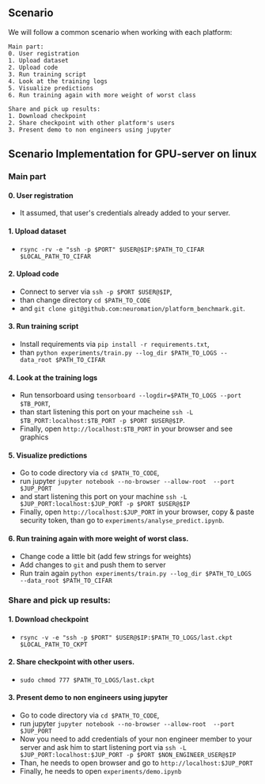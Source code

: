 ## Scenario
We will follow a common scenario when working with each platform:
```
Main part:
0. User registration
1. Upload dataset
2. Upload code
3. Run training script
4. Look at the training logs
5. Visualize predictions
6. Run training again with more weight of worst class

Share and pick up results:
1. Download checkpoint
2. Share checkpoint with other platform's users
3. Present demo to non engineers using jupyter
```


## Scenario Implementation for **GPU-server on linux**

### Main part

#### 0. User registration
* It assumed, that user's credentials already added to your server.


#### 1. Upload dataset
* `rsync -rv -e "ssh -p $PORT" $USER@$IP:$PATH_TO_CIFAR $LOCAL_PATH_TO_CIFAR`


#### 2. Upload code
* Connect to server via `ssh -p $PORT $USER@$IP`,
* than change directory `cd $PATH_TO_CODE`
* and `git clone git@github.com:neuromation/platform_benchmark.git`.


#### 3. Run training script
* Install requirements via `pip install -r requirements.txt`,
* than `python experiments/train.py --log_dir $PATH_TO_LOGS --data_root $PATH_TO_CIFAR`


#### 4. Look at the training logs
* Run tensorboard using `tensorboard --logdir=$PATH_TO_LOGS --port $TB_PORT`,
* than start listening this port on your macheine `ssh -L $TB_PORT:localhost:$TB_PORT -p $PORT $USER@$IP`.
* Finally, open `http://localhost:$TB_PORT` in your browser and see graphics


#### 5. Visualize predictions
* Go to code directory via `cd $PATH_TO_CODE`,
* run jupyter `jupyter notebook --no-browser --allow-root  --port $JUP_PORT`
* and start listening this port on your machine `ssh -L $JUP_PORT:localhost:$JUP_PORT -p $PORT $USER@$IP`
* Finally, open `http://localhost:$JUP_PORT` in your browser, copy & paste security token,
than go to `experiments/analyse_predict.ipynb`.


#### 6. Run training again with more weight of worst class.
* Change code a little bit (add few strings for weights)
* Add changes to `git` and push them to server
* Run train again `python experiments/train.py --log_dir $PATH_TO_LOGS --data_root $PATH_TO_CIFAR`

### Share and pick up results:

#### 1. Download checkpoint
* `rsync -v -e "ssh -p $PORT" $USER@$IP:$PATH_TO_LOGS/last.ckpt $LOCAL_PATH_TO_CKPT`

#### 2. Share checkpoint with other users.
* `sudo chmod 777 $PATH_TO_LOGS/last.ckpt`


#### 3. Present demo to non engineers using jupyter
* Go to code directory via `cd $PATH_TO_CODE`,
* run jupyter `jupyter notebook --no-browser --allow-root  --port $JUP_PORT`
* Now you need to add credentials of your non engineer member to your server and 
ask him to start listening port via `ssh -L $JUP_PORT:localhost:$JUP_PORT -p $PORT $NON_ENGINEER_USER@$IP`
* Than, he needs to open browser and go to `http://localhost:$JUP_PORT`
* Finally, he needs to open `experiments/demo.ipynb`
